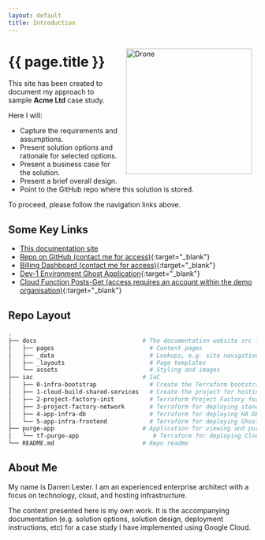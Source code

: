 ```yaml
---
layout: default
title: Introduction
---
```

<img src="{{'/assets/images/mini-drone.gif' | relative_url }}" alt="Drone" style="margin:15px 10px 10px 15px; float: right; width:255px" />

# {{ page.title }}

This site has been created to document my approach to sample **Acme Ltd** case study.

Here I will:

- Capture the requirements and assumptions.
- Present solution options and rationale for selected options.
- Present a business case for the solution.
- Present a brief overall design.
- Point to the GitHub repo where this solution is stored.

To proceed, please follow the navigation links above.

## Some Key Links

- [This documentation site](https://acme-blogging-docs.just2good.co.uk/)
- [Repo on GitHub (contact me for access)](https://github.com/derailed-dash/acme-blogging-gcp){:target="_blank"}
- [Billing Dashboard (contact me for access)](https://datastudio.google.com/u/0/reporting/a0f62bfa-ba65-46d8-aa15-e121c834150e){:target="_blank"}
- [Dev-1 Environment Ghost Application](https://dev-1.acme-blogging.just2good.co.uk/){:target="_blank"}
- [Cloud Function Posts-Get (access requires an account within the demo organisation)](https://europe-west2-prj-ghost-dev-1-2eb70c61.cloudfunctions.net/ghost-func-posts-get){:target="_blank"}

## Repo Layout

```bash
.
├── docs                              # The documentation website src for ths repo
│   ├── pages                           # Content pages
│   ├── _data                           # Lookups, e.g. site navigation
│   ├── _layouts                        # Page templates
│   └── assets                          # Styling and images
├── iac                               # IaC
│   ├── 0-infra-bootstrap               # Create the Terraform bootstrap project, service account and permissions
│   ├── 1-cloud-build-shared-services   # Create the project for hosting the Cloud Build CI/CD pipeline
│   ├── 2-project-factory-init          # Terraform Project Factory for creating repeatable project environments
│   ├── 3-project-factory-network       # Terraform for deploying standard networking to the project
│   ├── 4-app-infra-db                  # Terraform for deploying HA DB, and DB secrets
│   └── 5-app-infra-frontend            # Terraform for deploying Ghost app servers, MIGs, load balancer
├── purge-app                         # Application for viewing and purging Ghost posts, written in Python.
│   └── tf-purge-app                     # Terraform for deploying Cloud Functions; expected to be triggered by Cloud Build
└── README.md                         # Repo readme
```

## About Me

My name is Darren Lester. I am an experienced enterprise architect with a focus on technology, cloud, and hosting infrastructure.

The content presented here is my own work.  It is the accompanying documentation (e.g. solution options, solution design, deployment instructions, etc) for a case study I have implemented using Google Cloud.
